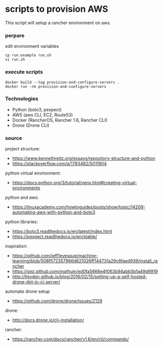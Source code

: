# scripts to provision AWS

This script will setup a rancher environment on aws.

### perpare

edit environment variables
```
cp run.example run.sh
vi run.sh
```

### execute scripts

```
docker build --tag provision-and-configure-servers .
docker run -rm provision-and-configure-servers
```


### Technologies

* Python (boto3, pexpect)
* AWS (aws CLI, EC2, Route53)
* Docker (RancherOS, Rancher 1.6, Rancher CLI)
* Drone (Drone CLI)

### source

project structure:
* https://www.kennethreitz.org/essays/repository-structure-and-python
* https://stackoverflow.com/a/1783482/5011904

python virtual environment:
* https://docs.python.org/3/tutorial/venv.html#creating-virtual-environments

python and aws:
* https://linuxacademy.com/howtoguides/posts/show/topic/14209-automating-aws-with-python-and-boto3

python libraries:
* https://boto3.readthedocs.io/en/latest/index.html
* https://pexpect.readthedocs.io/en/stable/

inspiration:
* https://github.com/jeff1evesque/machine-learning/blob/508f572357966d621026ff144731a29c6faed939/install_rancher
* https://gist.github.com/mathuin/ed0fa5666e4f063b94abb5b1a49d9919
* http://tleyden.github.io/blog/2016/02/15/setting-up-a-self-hosted-drone-dot-io-ci-server/

automate drone setup
* https://github.com/drone/drone/issues/2129

drone:
* http://docs.drone.io/cli-installation/

rancher:
* https://rancher.com/docs/rancher/v1.6/en/cli/commands/